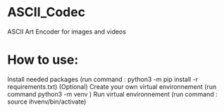 # ASCII_Codec
ASCII Art Encoder for images and videos

# How to use:
Install needed packages (run command : python3 -m pip install -r requirements.txt)
(Optional) Create your own virtual environnement (run command python3 -m venv <myVenv>)
Run virtual environnement (run command : source ihvenv/bin/activate)
